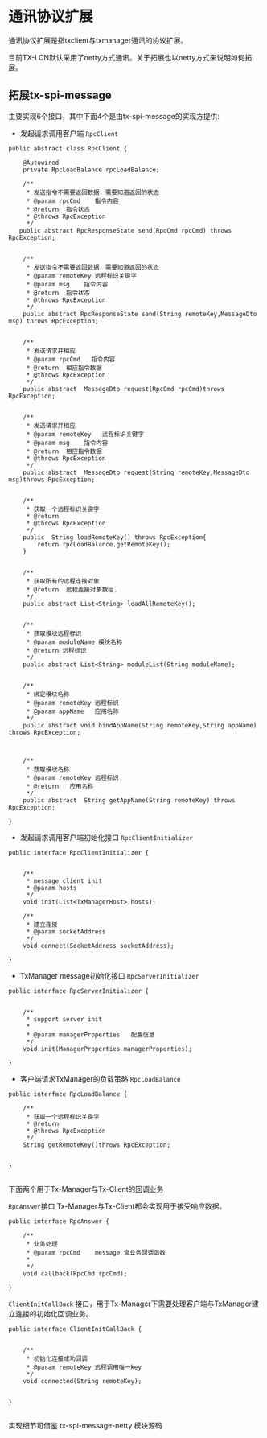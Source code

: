 # 通讯协议扩展

通讯协议扩展是指txclient与txmanager通讯的协议扩展。

目前TX-LCN默认采用了netty方式通讯。关于拓展也以netty方式来说明如何拓展。


## 拓展tx-spi-message

主要实现6个接口，其中下面4个是由tx-spi-message的实现方提供:

* 发起请求调用客户端 `RpcClient`

```
public abstract class RpcClient {

    @Autowired
    private RpcLoadBalance rpcLoadBalance;

    /**
     * 发送指令不需要返回数据，需要知道返回的状态
     * @param rpcCmd    指令内容
     * @return  指令状态
     * @throws RpcException
     */
   public abstract RpcResponseState send(RpcCmd rpcCmd) throws RpcException;


    /**
     * 发送指令不需要返回数据，需要知道返回的状态
     * @param remoteKey 远程标识关键字
     * @param msg    指令内容
     * @return  指令状态
     * @throws RpcException
     */
    public abstract RpcResponseState send(String remoteKey,MessageDto msg) throws RpcException;


    /**
     * 发送请求并相应
     * @param rpcCmd   指令内容
     * @return  相应指令数据
     * @throws RpcException
     */
    public abstract  MessageDto request(RpcCmd rpcCmd)throws RpcException;


    /**
     * 发送请求并相应
     * @param remoteKey   远程标识关键字
     * @param msg    指令内容
     * @return  相应指令数据
     * @throws RpcException
     */
    public abstract  MessageDto request(String remoteKey,MessageDto msg)throws RpcException;


    /**
     * 获取一个远程标识关键字
     * @return
     * @throws RpcException
     */
    public  String loadRemoteKey() throws RpcException{
        return rpcLoadBalance.getRemoteKey();
    }


    /**
     * 获取所有的远程连接对象
     * @return  远程连接对象数组.
     */
    public abstract List<String> loadAllRemoteKey();


    /**
     * 获取模块远程标识
     * @param moduleName 模块名称
     * @return 远程标识
     */
    public abstract List<String> moduleList(String moduleName);


    /**
     * 绑定模块名称
     * @param remoteKey 远程标识
     * @param appName   应用名称
     */
    public abstract void bindAppName(String remoteKey,String appName) throws RpcException;



    /**
     * 获取模块名称
     * @param remoteKey 远程标识
     * @return   应用名称
     */
    public abstract  String getAppName(String remoteKey) throws RpcException;

}
```

* 发起请求调用客户端初始化接口 `RpcClientInitializer` 

```
public interface RpcClientInitializer {


    /**
     * message client init
     * @param hosts
     */
    void init(List<TxManagerHost> hosts);

    /**
     * 建立连接
     * @param socketAddress
     */
    void connect(SocketAddress socketAddress);

}

```

* TxManager message初始化接口 `RpcServerInitializer`

```
public interface RpcServerInitializer {


    /**
     * support server init
     *
     * @param managerProperties   配置信息
     */
    void init(ManagerProperties managerProperties);

}

```

* 客户端请求TxManager的负载策略 `RpcLoadBalance`

```
public interface RpcLoadBalance {

    /**
     * 获取一个远程标识关键字
     * @return
     * @throws RpcException
     */
    String getRemoteKey()throws RpcException;


}


```

下面两个用于Tx-Manager与Tx-Client的回调业务

`RpcAnswer`接口 Tx-Manager与Tx-Client都会实现用于接受响应数据。


```
public interface RpcAnswer {

    /**
     * 业务处理
     * @param rpcCmd    message 曾业务回调函数
     *
     */
    void callback(RpcCmd rpcCmd);

}

```

`ClientInitCallBack` 接口，用于Tx-Manager下需要处理客户端与TxManager建立连接的初始化回调业务。


```
public interface ClientInitCallBack {


    /**
     * 初始化连接成功回调
     * @param remoteKey 远程调用唯一key
     */
    void connected(String remoteKey);


}


```


实现细节可借鉴 tx-spi-message-netty 模块源码

